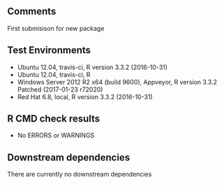 ## Comments
First submisison for new package

## Test Environments
- Ubuntu 12.04, travis-ci, R version 3.3.2 (2016-10-31)
- Ubuntu 12.04, travis-ci, R
- Windows Server 2012 R2 x64 (build 9600), Appveyor, R version 3.3.2 Patched (2017-01-23 r72020)
- Red Hat 6.8, local, R version 3.3.2 (2016-10-31)

## R CMD check results
- No ERRORS or WARNINGS

## Downstream dependencies
There are currently no downstream dependencies